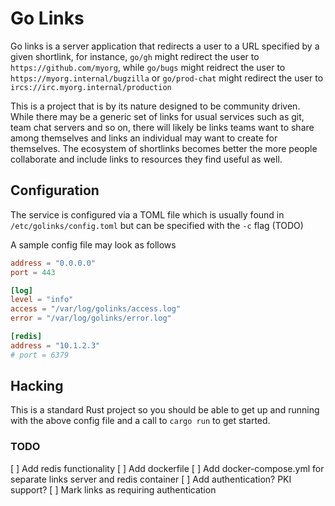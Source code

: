 # Go Links

Go links is a server application that redirects a user to a URL specified by a given shortlink, for instance, `go/gh`
might redirect the user to `https://github.com/myorg`, while `go/bugs` might reidrect the user to 
`https://myorg.internal/bugzilla` or `go/prod-chat` might redirect the user to `ircs://irc.myorg.internal/production`

This is a project that is by its nature designed to be community driven. While there may be a generic set of links for
usual services such as git, team chat servers and so on, there will likely be links teams want to share among themselves
and links an individual may want to create for themselves. The ecosystem of shortlinks becomes better the more people
collaborate and include links to resources they find useful as well.

## Configuration
The service is configured via a TOML file which is usually found in `/etc/golinks/config.toml` but can be specified with
the `-c` flag (TODO)

A sample config file may look as follows
```toml
address = "0.0.0.0"
port = 443

[log]
level = "info"
access = "/var/log/golinks/access.log"
error = "/var/log/golinks/error.log"

[redis]
address = "10.1.2.3"
# port = 6379
```

## Hacking 
This is a standard Rust project so you should be able to get up and running with the above config file and a call to 
`cargo run` to get started.

### TODO 
[ ] Add redis functionality
[ ] Add dockerfile
[ ] Add docker-compose.yml for separate links server and redis container
[ ] Add authentication? PKI support?
[ ] Mark links as requiring authentication
